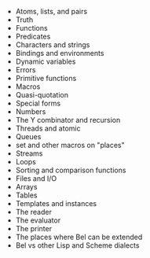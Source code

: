 * Atoms, lists, and pairs
* Truth
* Functions
* Predicates
* Characters and strings
* Bindings and environments
* Dynamic variables
* Errors
* Primitive functions
* Macros
* Quasi-quotation
* Special forms
* Numbers
* The Y combinator and recursion
* Threads and atomic
* Queues
* set and other macros on "places"
* Streams
* Loops
* Sorting and comparison functions
* Files and I/O
* Arrays
* Tables
* Templates and instances
* The reader
* The evaluator
* The printer
* The places where Bel can be extended
* Bel vs other Lisp and Scheme dialects
